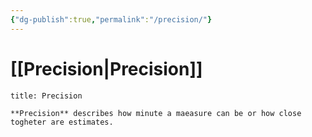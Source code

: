 ```yaml
---
{"dg-publish":true,"permalink":"/precision/"}
---
```


# [[Precision\|Precision]]

```ad-Definizione
title: Precision

**Precision** describes how minute a maeasure can be or how close togheter are estimates.

```
